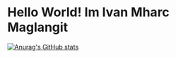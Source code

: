 # Hello World! Im Ivan Mharc Maglangit


[![Anurag's GitHub stats](https://github-readme-stats.vercel.app/api?username=Mharc2000)](https://github.com/Mharc2000/github-readme-stats) 


